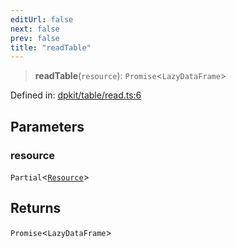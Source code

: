 ```yaml
---
editUrl: false
next: false
prev: false
title: "readTable"
---
```


> **readTable**(`resource`): `Promise`\<`LazyDataFrame`\>

Defined in: [dpkit/table/read.ts:6](https://github.com/datisthq/dpkit/blob/7a3ebb9422265a09d2e84e0952d10e0101139f80/dpkit/table/read.ts#L6)

## Parameters

### resource

`Partial`\<[`Resource`](/reference/dpkit/resource/)\>

## Returns

`Promise`\<`LazyDataFrame`\>
